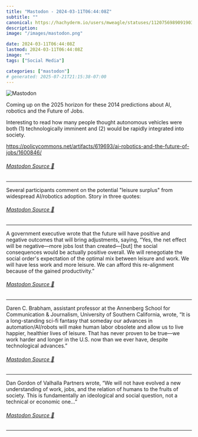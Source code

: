 ```yaml
---
title: "Mastodon - 2024-03-11T06:44:08Z"
subtitle: ""
canonical: https://hachyderm.io/users/mweagle/statuses/112075698909190332
description:
image: "/images/mastodon.png"

date: 2024-03-11T06:44:08Z
lastmod: 2024-03-11T06:44:08Z
image: ""
tags: ["Social Media"]

categories: ["mastodon"]
# generated: 2025-07-21T21:15:38-07:00
---
```

![Mastodon](/images/mastodon.png)

<p>Coming up on the 2025 horizon for these 2014 predictions about AI, robotics and the Future of Jobs. </p><p>Interesting to read how many people thought autonomous vehicles were both (1) technologically imminent and (2) would be rapidly integrated into society. </p><p><a href="https://policycommons.net/artifacts/619693/ai-robotics-and-the-future-of-jobs/1600846/" target="_blank" rel="nofollow noopener noreferrer" translate="no"><span class="invisible">https://</span><span class="ellipsis">policycommons.net/artifacts/61</span><span class="invisible">9693/ai-robotics-and-the-future-of-jobs/1600846/</span></a></p>


###### [Mastodon Source 🐘](https://hachyderm.io/@mweagle/112075698909190332)

___

<p>Several participants comment on the potential &quot;leisure surplus&quot; from widespread AI/robotics adoption. Story in three quotes:</p>


###### [Mastodon Source 🐘](https://hachyderm.io/@mweagle/112075713519938960)

___

<p>A government executive wrote that the future will have positive and negative outcomes that will bring adjustments, saying, “Yes, the net effect will be negative—more jobs lost than created—[but]  the social consequences would be actually positive overall. We will renegotiate the social order&#39;s expectation of the optimal mix between leisure and work. We will have less work and more leisure.  We can afford this re-alignment because of the gained productivity.”</p>


###### [Mastodon Source 🐘](https://hachyderm.io/@mweagle/112075714650852831)

___

<p>Daren C. Brabham, assistant professor at the Annenberg School for Communication &amp; Journalism, University of Southern California, wrote, “It is a long-standing sci-fi fantasy that someday our advances in automation/AI/robots will make human labor obsolete and allow us to live happier, healthier lives of leisure. That has never proven to be true—we work harder and longer in the U.S. now than we ever have, despite technological advances.”</p>


###### [Mastodon Source 🐘](https://hachyderm.io/@mweagle/112075715492071997)

___

<p>Dan Gordon of Valhalla Partners wrote, “We will not have evolved a new understanding of work,  jobs, and the relation of humans to the fruits of society. This is fundamentally an ideological and social question, not a technical or economic one...”</p>


###### [Mastodon Source 🐘](https://hachyderm.io/@mweagle/112075719199208916)

___
